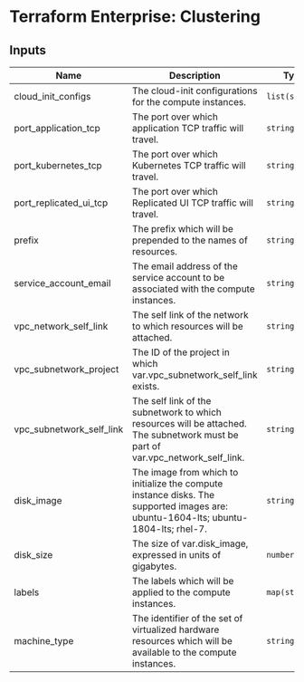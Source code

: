 # Terraform Enterprise: Clustering

## Inputs

| Name | Description | Type | Default | Required |
|------|-------------|------|---------|:-----:|
| cloud\_init\_configs | The cloud-init configurations for the compute instances. | `list(string)` | n/a | yes |
| port\_application\_tcp | The port over which application TCP traffic will travel. | `string` | n/a | yes |
| port\_kubernetes\_tcp | The port over which Kubernetes TCP traffic will travel. | `string` | n/a | yes |
| port\_replicated\_ui\_tcp | The port over which Replicated UI TCP traffic will travel. | `string` | n/a | yes |
| prefix | The prefix which will be prepended to the names of resources. | `string` | n/a | yes |
| service\_account\_email | The email address of the service account to be associated with the compute instances. | `string` | n/a | yes |
| vpc\_network\_self\_link | The self link of the network to which resources will be attached. | `string` | n/a | yes |
| vpc\_subnetwork\_project | The ID of the project in which var.vpc\_subnetwork\_self\_link exists. | `string` | n/a | yes |
| vpc\_subnetwork\_self\_link | The self link of the subnetwork to which resources will be attached. The subnetwork must be part of var.vpc\_network\_self\_link. | `string` | n/a | yes |
| disk\_image | The image from which to initialize the compute instance disks. The supported images are: ubuntu-1604-lts; ubuntu-1804-lts; rhel-7. | `string` | `"ubuntu-1804-lts"` | no |
| disk\_size | The size of var.disk\_image, expressed in units of gigabytes. | `number` | `40` | no |
| labels | The labels which will be applied to the compute instances. | `map(string)` | `{}` | no |
| machine\_type | The identifier of the set of virtualized hardware resources which will be available to the compute instances. | `string` | `"n1-standard-4"` | no |

